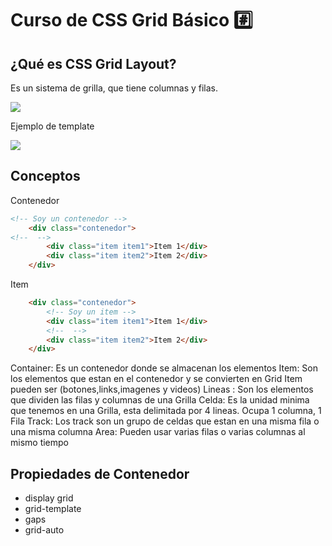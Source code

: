 # Curso de CSS Grid Básico :hash:

## ¿Qué es CSS Grid Layout?

Es un sistema de grilla, que tiene columnas y filas.

![](https://res.cloudinary.com/dngcu1bvt/image/upload/v1646335201/curso-css-grid/Sin_t%C3%ADtulo-1_vwedwk.svg)

Ejemplo de template

![](https://res.cloudinary.com/dngcu1bvt/image/upload/v1646335686/curso-css-grid/template-clase1_fqbb35.svg)

## Conceptos

Contenedor
```html
<!-- Soy un contenedor -->
    <div class="contenedor"> 
<!--  -->
        <div class="item item1">Item 1</div>
        <div class="item item2">Item 2</div>
    </div>
````
Item
```html
    <div class="contenedor"> 
        <!-- Soy un item -->
        <div class="item item1">Item 1</div>
        <!--  -->
        <div class="item item2">Item 2</div>
    </div>
```
Container: Es un contenedor donde se almacenan los elementos
Item: Son los elementos que estan en el contenedor y se convierten en Grid Item pueden ser (botones,links,imagenes y videos)
Lineas : Son los elementos que dividen las filas y columnas de una Grilla
Celda: Es la unidad minima que tenemos en una Grilla, esta delimitada por 4 lineas. Ocupa 1 columna, 1 Fila
Track: Los track son un grupo de celdas que estan en una misma fila o una misma columna
Area: Pueden usar varias filas o varias columnas al mismo tiempo

## Propiedades de Contenedor
- display grid
- grid-template
- gaps
- grid-auto